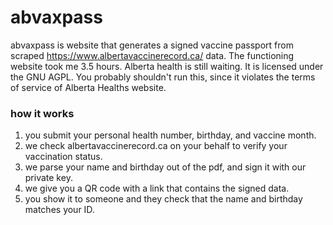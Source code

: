 # abvaxpass

abvaxpass is website that generates a signed vaccine passport from scraped
https://www.albertavaccinerecord.ca/ data. The functioning website took me 3.5
hours. Alberta health is still waiting. It is licensed under the GNU AGPL. You
probably shouldn't run this, since it violates the terms of service of Alberta
Healths website.

### how it works

1. you submit your personal health number, birthday, and vaccine month.
2. we check albertavaccinerecord.ca on your behalf to verify your vaccination status.
3. we parse your name and birthday out of the pdf, and sign it with our private key.
4. we give you a QR code with a link that contains the signed data.
5. you show it to someone and they check that the name and birthday matches your ID.

